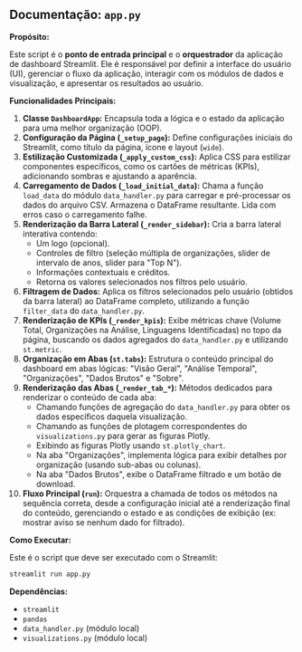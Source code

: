 ## Documentação: `app.py`

**Propósito:**

Este script é o **ponto de entrada principal** e o **orquestrador** da aplicação de dashboard Streamlit. Ele é responsável por definir a interface do usuário (UI), gerenciar o fluxo da aplicação, interagir com os módulos de dados e visualização, e apresentar os resultados ao usuário.

**Funcionalidades Principais:**

1.  **Classe `DashboardApp`:** Encapsula toda a lógica e o estado da aplicação para uma melhor organização (OOP).
2.  **Configuração da Página (`_setup_page`):** Define configurações iniciais do Streamlit, como título da página, ícone e layout (`wide`).
3.  **Estilização Customizada (`_apply_custom_css`):** Aplica CSS para estilizar componentes específicos, como os cartões de métricas (KPIs), adicionando sombras e ajustando a aparência.
4.  **Carregamento de Dados (`_load_initial_data`):** Chama a função `load_data` do módulo `data_handler.py` para carregar e pré-processar os dados do arquivo CSV. Armazena o DataFrame resultante. Lida com erros caso o carregamento falhe.
5.  **Renderização da Barra Lateral (`_render_sidebar`):** Cria a barra lateral interativa contendo:
    *   Um logo (opcional).
    *   Controles de filtro (seleção múltipla de organizações, slider de intervalo de anos, slider para "Top N").
    *   Informações contextuais e créditos.
    *   Retorna os valores selecionados nos filtros pelo usuário.
6.  **Filtragem de Dados:** Aplica os filtros selecionados pelo usuário (obtidos da barra lateral) ao DataFrame completo, utilizando a função `filter_data` do `data_handler.py`.
7.  **Renderização de KPIs (`_render_kpis`):** Exibe métricas chave (Volume Total, Organizações na Análise, Linguagens Identificadas) no topo da página, buscando os dados agregados do `data_handler.py` e utilizando `st.metric`.
8.  **Organização em Abas (`st.tabs`):** Estrutura o conteúdo principal do dashboard em abas lógicas: "Visão Geral", "Análise Temporal", "Organizações", "Dados Brutos" e "Sobre".
9.  **Renderização das Abas (`_render_tab_*`):** Métodos dedicados para renderizar o conteúdo de cada aba:
    *   Chamando funções de agregação do `data_handler.py` para obter os dados específicos daquela visualização.
    *   Chamando as funções de plotagem correspondentes do `visualizations.py` para gerar as figuras Plotly.
    *   Exibindo as figuras Plotly usando `st.plotly_chart`.
    *   Na aba "Organizações", implementa lógica para exibir detalhes por organização (usando sub-abas ou colunas).
    *   Na aba "Dados Brutos", exibe o DataFrame filtrado e um botão de download.
10. **Fluxo Principal (`run`):** Orquestra a chamada de todos os métodos na sequência correta, desde a configuração inicial até a renderização final do conteúdo, gerenciando o estado e as condições de exibição (ex: mostrar aviso se nenhum dado for filtrado).

**Como Executar:**

Este é o script que deve ser executado com o Streamlit:
```bash
streamlit run app.py
```

**Dependências:**

*   `streamlit`
*   `pandas`
*   `data_handler.py` (módulo local)
*   `visualizations.py` (módulo local)

